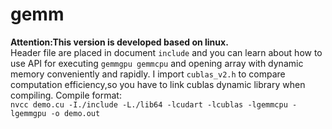 # gemm
**Attention:This version is developed based on linux.**  
Header file are placed in document `include` and you can learn about how to use API for
executing `gemmgpu gemmcpu` and opening array with dynamic memory conveniently and rapidly.
I import `cublas_v2.h` to compare computation efficiency,so you have to link cublas dynamic 
library when compiling.
Compile format:  
`nvcc demo.cu -I./include -L./lib64 -lcudart -lcublas -lgemmcpu -lgemmgpu -o demo.out`
